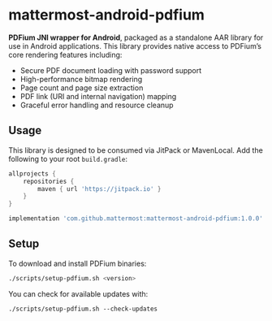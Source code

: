 # mattermost-android-pdfium

**PDFium JNI wrapper for Android**, packaged as a standalone AAR library for use in Android applications. This library provides native access to PDFium’s core rendering features including:

- Secure PDF document loading with password support
- High-performance bitmap rendering
- Page count and page size extraction
- PDF link (URI and internal navigation) mapping
- Graceful error handling and resource cleanup

## Usage

This library is designed to be consumed via JitPack or MavenLocal. Add the following to your root `build.gradle`:

```groovy
allprojects {
    repositories {
        maven { url 'https://jitpack.io' }
    }
}

implementation 'com.github.mattermost:mattermost-android-pdfium:1.0.0'
```

## Setup

To download and install PDFium binaries:

```bash
./scripts/setup-pdfium.sh <version>
```

You can check for available updates with:
```
./scripts/setup-pdfium.sh --check-updates
```